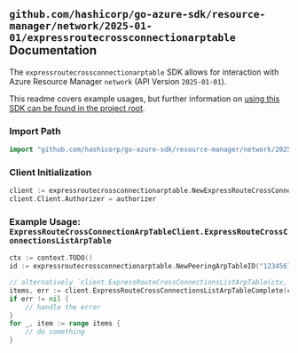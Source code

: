 
## `github.com/hashicorp/go-azure-sdk/resource-manager/network/2025-01-01/expressroutecrossconnectionarptable` Documentation

The `expressroutecrossconnectionarptable` SDK allows for interaction with Azure Resource Manager `network` (API Version `2025-01-01`).

This readme covers example usages, but further information on [using this SDK can be found in the project root](https://github.com/hashicorp/go-azure-sdk/tree/main/docs).

### Import Path

```go
import "github.com/hashicorp/go-azure-sdk/resource-manager/network/2025-01-01/expressroutecrossconnectionarptable"
```


### Client Initialization

```go
client := expressroutecrossconnectionarptable.NewExpressRouteCrossConnectionArpTableClientWithBaseURI("https://management.azure.com")
client.Client.Authorizer = authorizer
```


### Example Usage: `ExpressRouteCrossConnectionArpTableClient.ExpressRouteCrossConnectionsListArpTable`

```go
ctx := context.TODO()
id := expressroutecrossconnectionarptable.NewPeeringArpTableID("12345678-1234-9876-4563-123456789012", "example-resource-group", "expressRouteCrossConnectionName", "peeringName", "arpTableName")

// alternatively `client.ExpressRouteCrossConnectionsListArpTable(ctx, id)` can be used to do batched pagination
items, err := client.ExpressRouteCrossConnectionsListArpTableComplete(ctx, id)
if err != nil {
	// handle the error
}
for _, item := range items {
	// do something
}
```
